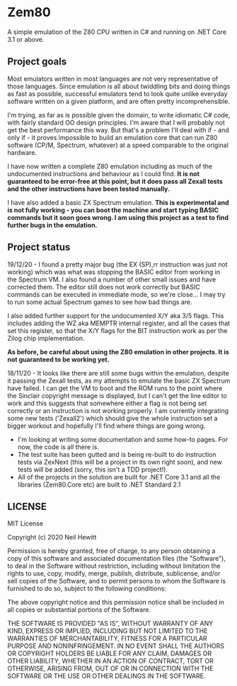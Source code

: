 # Zem80

A simple emulation of the Z80 CPU written in C# and running on .NET Core 3.1 or above. 

## Project goals

Most emulators written in most languages are not very representative of those languages. Since emulation is all about twiddling bits and doing things as fast as possible, successful emulators tend to look quite unlike everyday software written on a given platform, and are often pretty incomprehensible. 

I'm trying, as far as is possible given the domain, to write idiomatic C# code, with fairly standard OO design principles. I'm aware that I will probably not get the best performance this way. But that's a problem I'll deal with if - and only if - it proves impossible to build an emulation core that can run Z80 software (CP/M, Spectrum, whatever) at a speed comparable to the original hardware.  

I have now written a complete Z80 emulation including as much of the undocumented instructions and behaviour as I could find. **It is not guaranteed to be error-free at this point, but it does pass all Zexall tests and the other instructions have been tested manually.**

I have also added a basic ZX Spectrum emulation. **This is experimental and is not fully working - you can boot the machine and start typing BASIC commands but it soon goes wrong. I am using this project as a test to find further bugs in the emulation.**

## Project status
19/12/20 - I found a pretty major bug (the EX (SP),rr instruction was just not working) which was what was stopping the BASIC editor from working in the Spectrum VM. I also found a number of other small issues and have corrected them. The editor still does not work correctly but BASIC commands can be executed in immediate mode, so we're close... I may try to run some actual Spectrum games to see how bad things are. 

I also added further support for the undocumented X/Y aka 3/5 flags. This includes adding the WZ aka MEMPTR internal register, and all the cases that set this register, so that the X/Y flags for the BIT instruction work as per the Zilog chip implementation.

**As before, be careful about using the Z80 emulation in other projects. It is not guaranteed to be working yet.**

18/11/20 - It looks like there are still some bugs within the emulation, despite it passing the Zexall tests, as my attempts to emulate the basic ZX Spectrum have failed. I can get the VM to boot and the ROM runs to the point where the Sinclair copyright message is displayed, but I can't get the line editor to work and this suggests that somewhere either a flag is not being set correctly or an instruction is not working properly. I am currently integrating some new tests ('Zexall2') which should give the whole instruction set a bigger workout and hopefully I'll find where things are going wrong. 

* I'm looking at writing some documentation and some how-to pages. For now, the code is all there is.
* The test suite has been gutted and is being re-built to do instruction tests via ZexNext (this will be a project in its own right soon), and new tests will be added (sorry, this isn't a TDD project!).
* All of the projects in the solution are built for .NET Core 3.1 and all the libraries (Zem80.Core etc) are built to .NET Standard 2.1

## LICENSE ##

MIT License

Copyright (c) 2020 Neil Hewitt

Permission is hereby granted, free of charge, to any person obtaining a copy
of this software and associated documentation files (the "Software"), to deal
in the Software without restriction, including without limitation the rights
to use, copy, modify, merge, publish, distribute, sublicense, and/or sell
copies of the Software, and to permit persons to whom the Software is
furnished to do so, subject to the following conditions:

The above copyright notice and this permission notice shall be included in all
copies or substantial portions of the Software.

THE SOFTWARE IS PROVIDED "AS IS", WITHOUT WARRANTY OF ANY KIND, EXPRESS OR
IMPLIED, INCLUDING BUT NOT LIMITED TO THE WARRANTIES OF MERCHANTABILITY,
FITNESS FOR A PARTICULAR PURPOSE AND NONINFRINGEMENT. IN NO EVENT SHALL THE
AUTHORS OR COPYRIGHT HOLDERS BE LIABLE FOR ANY CLAIM, DAMAGES OR OTHER
LIABILITY, WHETHER IN AN ACTION OF CONTRACT, TORT OR OTHERWISE, ARISING FROM,
OUT OF OR IN CONNECTION WITH THE SOFTWARE OR THE USE OR OTHER DEALINGS IN THE
SOFTWARE.
